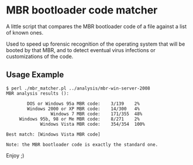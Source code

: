 MBR bootloader code matcher
===========================

A little script that compares the MBR bootloader code of a file against a list of known ones.

Used to speed up forensic recognition of the operating system that will be booted by that MBR, and to detect eventual virus infections or customizations of the code.

Usage Example
-------------

```
$ perl ./mbr_matcher.pl ../analysis/mbr-win-server-2008
MBR analysis results ():

        DOS or Windows 95a MBR code:	3/139	 2%
        Windows 2000 or XP MBR code:	14/300	 4%
                 Windows 7 MBR code:	171/355	 48%
     Windows 95b, 98 or Me MBR code:	8/271	 2%
             Windows Vista MBR code:	354/354	 100%

Best match: [Windows Vista MBR code]

Note: the MBR bootloader code is exactly the standard one.
```

Enjoy ;)
